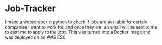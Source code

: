 # Job-Tracker
I made a webscraper in python to check if jobs are available for certain companies I want to work for, and once they are, an email will be sent to me to alert me to apply to the jobs. This was turned into a Docker Image and was deployed on an AWS ESC
